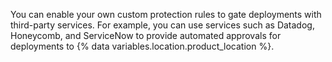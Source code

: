 You can enable your own custom protection rules to gate deployments with third-party services. For example, you can use services such as Datadog, Honeycomb, and ServiceNow to provide automated approvals for deployments to {% data variables.location.product_location %}.
